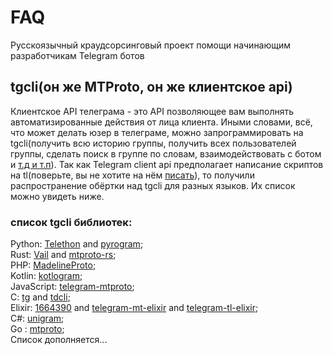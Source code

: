 # FAQ
Русскоязычный краудсорсинговый проект помощи начинающим разработчикам Telegram ботов
## tgcli(он же MTProto, он же клиентское api)
Клиентское API телеграма - это API позволяющее вам выполнять автоматизированные действия от лица клиента.
Иными словами, всё, что может делать юзер в телеграме, можно запрограммировать на tgcli(получить всю историю группы,
получить всех пользователей группы, сделать поиск в группе по словам, взаимодействовать с ботом и [т.д и т.п](http://stek29.rocks/tl-schema/latest/)).
Так как Telegram client api предполагает написание скриптов на tl(поверьте, вы не хотите на нём [писать](https://tlgrm.ru/docs/mtproto/TL)), то получили распространение обёртки над tgcli для разных языков.
Их список можно увидеть ниже.
### список tgcli библиотек:
Python: [Telethon](https://github.com/LonamiWebs/Telethon) and [pyrogram](https://github.com/pyrogram/pyrogram);  
Rust: [Vail](https://github.com/JuanPotato/Vail) and [mtproto-rs](https://github.com/Connicpu/mtproto-rs);  
PHP: [MadelineProto](https://github.com/danog/MadelineProto);  
Kotlin: [kotlogram](https://github.com/badoualy/kotlogram);  
JavaScript: [telegram-mtproto](https://github.com/zerobias/telegram-mtproto);  
C: [tg](https://github.com/vysheng/tg) and [tdcli](https://bitbucket.org/vysheng/tdcli);  
Elixir: [1664390](https://gitlab.com/snippets/1664390) and [telegram-mt-elixir](https://github.com/Fnux/telegram-mt-elixir) and  [telegram-tl-elixir](https://github.com/Fnux/telegram-tl-elixir);  
C#: [unigram](https://github.com/unigramdev/unigram);  
Go : [mtproto](https://github.com/sdidyk/mtproto);  
Список дополняется...  
